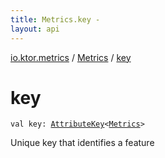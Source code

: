 ```yaml
---
title: Metrics.key - 
layout: api
---
```


<div class='api-docs-breadcrumbs'><a href="../index.html">io.ktor.metrics</a> / <a href="index.html">Metrics</a> / <a href="./key.html">key</a></div>

# key

<div class="signature"><code><span class="keyword">val </span><span class="identifier">key</span><span class="symbol">: </span><a href="../../io.ktor.util/-attribute-key/index.html"><span class="identifier">AttributeKey</span></a><span class="symbol">&lt;</span><a href="index.html"><span class="identifier">Metrics</span></a><span class="symbol">&gt;</span></code></div>

Unique key that identifies a feature


